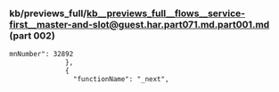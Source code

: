 ### kb/previews_full/kb__previews_full__flows__service-first__master-and-slot@guest.har.part071.md.part001.md (part 002)

```md
mnNumber": 32892
              },
              {
                "functionName": "_next",
       
```

```
